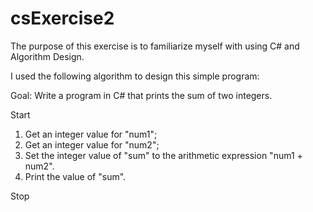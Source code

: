 # csExercise2
The purpose of this exercise is to familiarize myself with using C# and Algorithm Design.  

I used the following algorithm to design this simple program:  

Goal: Write a program in C# that prints the sum of two integers.

Start

1) Get an integer value for "num1";
2) Get an integer value for "num2";
3) Set the integer value of "sum" to the arithmetic expression "num1 + num2".
4) Print the value of "sum".

Stop
